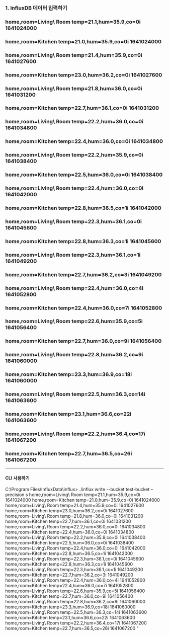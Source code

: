 ### 1. InfluxDB 데이터 입력하기
### home,room=Living\ Room temp=21.1,hum=35.9,co=0i 1641024000
### home,room=Kitchen temp=21.0,hum=35.9,co=0i 1641024000
### home,room=Living\ Room temp=21.4,hum=35.9,co=0i 1641027600
### home,room=Kitchen temp=23.0,hum=36.2,co=0i 1641027600
### home,room=Living\ Room temp=21.8,hum=36.0,co=0i 1641031200
### home,room=Kitchen temp=22.7,hum=36.1,co=0i 1641031200
### home,room=Living\ Room temp=22.2,hum=36.0,co=0i 1641034800
### home,room=Kitchen temp=22.4,hum=36.0,co=0i 1641034800
### home,room=Living\ Room temp=22.2,hum=35.9,co=0i 1641038400
### home,room=Kitchen temp=22.5,hum=36.0,co=0i 1641038400
### home,room=Living\ Room temp=22.4,hum=36.0,co=0i 1641042000
### home,room=Kitchen temp=22.8,hum=36.5,co=1i 1641042000
### home,room=Living\ Room temp=22.3,hum=36.1,co=0i 1641045600
### home,room=Kitchen temp=22.8,hum=36.3,co=1i 1641045600
### home,room=Living\ Room temp=22.3,hum=36.1,co=1i 1641049200
### home,room=Kitchen temp=22.7,hum=36.2,co=3i 1641049200
### home,room=Living\ Room temp=22.4,hum=36.0,co=4i 1641052800
### home,room=Kitchen temp=22.4,hum=36.0,co=7i 1641052800
### home,room=Living\ Room temp=22.6,hum=35.9,co=5i 1641056400
### home,room=Kitchen temp=22.7,hum=36.0,co=9i 1641056400
### home,room=Living\ Room temp=22.8,hum=36.2,co=9i 1641060000
### home,room=Kitchen temp=23.3,hum=36.9,co=18i 1641060000
### home,room=Living\ Room temp=22.5,hum=36.3,co=14i 1641063600
### home,room=Kitchen temp=23.1,hum=36.6,co=22i 1641063600
### home,room=Living\ Room temp=22.2,hum=36.4,co=17i 1641067200
### home,room=Kitchen temp=22.7,hum=36.5,co=26i 1641067200

---
#### CLI 사용하기
C:\Program Files\InfluxData\influx> ./influx write --bucket test-bucket –precision s home,room=Living\ Room temp=21.1,hum=35.9,co=0i 1641024000
home,room=Kitchen temp=21.0,hum=35.9,co=0i 1641024000
home,room=Living\ Room temp=21.4,hum=35.9,co=0i 1641027600
home,room=Kitchen temp=23.0,hum=36.2,co=0i 1641027600
home,room=Living\ Room temp=21.8,hum=36.0,co=0i 1641031200
home,room=Kitchen temp=22.7,hum=36.1,co=0i 1641031200
home,room=Living\ Room temp=22.2,hum=36.0,co=0i 1641034800
home,room=Kitchen temp=22.4,hum=36.0,co=0i 1641034800
home,room=Living\ Room temp=22.2,hum=35.9,co=0i 1641038400
home,room=Kitchen temp=22.5,hum=36.0,co=0i 1641038400
home,room=Living\ Room temp=22.4,hum=36.0,co=0i 1641042000
home,room=Kitchen temp=22.8,hum=36.5,co=1i 1641042000
home,room=Living\ Room temp=22.3,hum=36.1,co=0i 1641045600
home,room=Kitchen temp=22.8,hum=36.3,co=1i 1641045600
home,room=Living\ Room temp=22.3,hum=36.1,co=1i 1641049200
home,room=Kitchen temp=22.7,hum=36.2,co=3i 1641049200
home,room=Living\ Room temp=22.4,hum=36.0,co=4i 1641052800
home,room=Kitchen temp=22.4,hum=36.0,co=7i 1641052800
home,room=Living\ Room temp=22.6,hum=35.9,co=5i 1641056400
home,room=Kitchen temp=22.7,hum=36.0,co=9i 1641056400
home,room=Living\ Room temp=22.8,hum=36.2,co=9i 1641060000
home,room=Kitchen temp=23.3,hum=36.9,co=18i 1641060000
home,room=Living\ Room temp=22.5,hum=36.3,co=14i 1641063600
home,room=Kitchen temp=23.1,hum=36.6,co=22i 1641063600
home,room=Living\ Room temp=22.2,hum=36.4,co=17i 1641067200
home,room=Kitchen temp=22.7,hum=36.5,co=26i 1641067200
"
